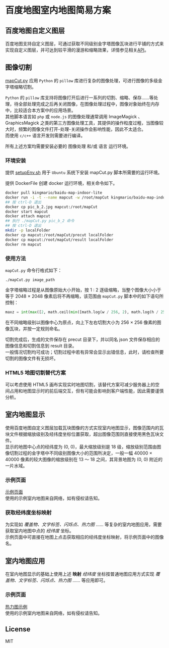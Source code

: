 # 百度地图室内地图简易方案

## 百度地图自定义图层

百度地图支持自定义图层，可通过获取不同级别金字塔图像瓦块进行平铺的方式来实现自定义图层，并可达到较平滑的漫游和缩略效果，详情参见相关[API](http://lbsyun.baidu.com/index.php?title=jspopular/guide/maplayer)。

## 图像切割

[mapCut.py](mapCut.py) 应用 `Python` 的 `pillow` 库进行复杂的图像处理，可进行图像的多级金字塔缩略切割。

`Python` 的 `pillow` 库支持将图像打开后进行一系列的切割、缩略、保存……等处理，待全部处理完成之后再关闭图像，在图像处理过程中，图像对象始终在内存中，比较适合本方案中的应用场景。  
其他脚本语言如 `php` 或 `node.js` 的图像处理通常调用 ImageMagick 、 GraphicsMagick 之类的第三方图像处理工具，其提供的操作粒度过粗，当图像较大时，频繁的图像文件打开-处理-关闭操作会影响性能，因此不太适合。  
而使用 `c/c++` 语言开发则需要进行编译。

所有上述方案均需要安装必要的 图像处理 和/或 语言 运行环境。

### 环境安装

提供 [setupEnv.sh](setupEnv.sh) 用于 `Ubuntu` 系统下安装 mapCut.py 脚本所需要的运行环境。

提供 DockerFile 创建 docker 运行环境，相关命令如下。

```bash
docker pull kingmario/baidu-map-indoor-lite
docker run -i -t --name mapcut -w /root/mapCut kingmario/baidu-map-indoor-lite
## 按 ctrl-D 退出
docker cp pic_b_2.jpg mapcut:/root/mapCut
docker start mapcut
docker attach mapcut
## 执行 ./mapCut.py pic_b_2 命令
## 按 ctrl-D 退出
mkdir -p localFolder
docker cp mapcut:/root/mapCut/precut localFolder
docker cp mapcut:/root/mapCut/result localFolder
docker rm mapcut
```

### 使用方法

`mapCut.py` 命令行格式如下：

```
./mapCut.py image_path
```

金字塔缩略过程是从图像原始大小开始，按 1 : 2 逐级缩略，当整个图像大小小于等于 2048 × 2048 像素后将不再缩略，该范围由 `mapCut.py` 脚本中的如下语句所控制：

```python
maxz = int(max([2, math.ceil(min([math.log(w / 256, 2), math.log(h / 256, 2)]))])) - 1
```

在不同缩略级别以图像中心为原点，向上下左右切割大小为 256 × 256 像素的图像瓦块，并按一定规则命名。

切割完成后，生成的文件保存在 precut 目录下，并以同名 json 文件保存相应的图像信息和切割信息到 result 目录。  
一般情况切割均可成功；切割过程中若有异常会显示出错信息，此时，请检查所要切割的图像文件有无损坏。

### HTML5 地图切割替代方案

可以考虑使用 HTML5 画布实现实时地图切割，该替代方案可减少服务器上的空间占用和地图显示时的前后端交互，但有可能会影响到客户端性能，因此需要谨慎分析。

## 室内地图显示

使用百度地图自定义图层加载瓦块图像的方式实现室内地图显示，图像范围内的瓦块文件根据缩放级别及经纬度坐标位置获取，超出图像范围则直接使用黑色瓦块文件。  
显示的地图中心点的经纬度为 (0, 0)，最大缩放级别是 18 级，缩放级别范围由图像切割过程的金字塔中不同级别图像大小的范围所决定，一般一幅 40000 × 40000 像素的较大图像的缩放级别在 13 ～ 18 之间，其背景地图为 (0, 0) 附近的一片水域。

### 示例页面

[示例页面](mapViewer.html)  
使用的示例室内地图来自网络，如有侵权请告知。

### 获取经纬度坐标映射

为实现如 _覆盖物、文字标签、闪烁点、热力图_ …… 等复杂的室内地图应用，需要获取室内地图中点的 _经纬度_ 坐标。  
示例页面中可直接在地图上点击获取相应的经纬度坐标映射，将示例页面中的图像名。

## 室内地图应用

在室内地图显示的基础上使用上述 **映射** _经纬度_ 坐标按普通地图应用方式实现 _覆盖物、文字标签、闪烁点、热力图_ …… 等应用即可。

### 示例页面

[热力图示例](mapApplication.html)  
使用的示例室内地图来自网络，如有侵权请告知。

## License

MIT